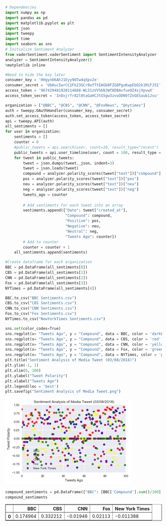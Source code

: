 

```python
# Dependencies
import numpy as np
import pandas as pd
import matplotlib.pyplot as plt
import json
import tweepy
import time
import seaborn as sns
# Initialize Sentiment Analyzer
from vaderSentiment.vaderSentiment import SentimentIntensityAnalyzer
analyzer = SentimentIntensityAnalyzer()
%matplotlib inline
```


```python
#Need to hide the key later
consumer_key = 'HHgynO6AhJ1Eyy9OTw4qXpv2e'
consumer_secret = 'UbHucIwrCC1Fk23GCr0ofTtEAGb0FZG8PguKwpEbO2k1MiFJ5I'
access_token = '967429481920114688-WL51zVV56NJWf8DBAvfueOZ4sjXpvwX'
access_token_secret = 'InOxjrfr82l0taGaHCJtG5gw3zvuODN97ZnGESaub1Jsu'
```


```python
organization = ["@BBC", "@CBS", "@CNN", "@FoxNews", "@nytimes"]
auth = tweepy.OAuthHandler(consumer_key, consumer_secret)
auth.set_access_token(access_token, access_token_secret)
api = tweepy.API(auth)
all_sentiments = [] 
for user in organization:
    sentiments = []
    counter = 0 
    #public_tweets = api.search(user, count=10, result_type="recent")
    public_tweets = api.user_timeline(user, count = 100, result_type = "recent")
    for tweet in public_tweets:
        tweet = json.dumps(tweet._json, indent=3)
        tweet = json.loads(tweet)
        compound = analyzer.polarity_scores(tweet["text"])["compound"]
        pos = analyzer.polarity_scores(tweet["text"])["pos"]
        neu = analyzer.polarity_scores(tweet["text"])["neu"]
        neg = analyzer.polarity_scores(tweet["text"])["neg"]
        tweets_ago = counter
        
        # Add sentiments for each tweet into an array
        sentiments.append({"Date": tweet["created_at"], 
                           "Compound": compound,
                           "Positive": pos,
                           "Negative": neu,
                           "Neutral": neg,
                           "Tweets Ago": counter})
        # Add to counter 
        counter = counter + 1
    all_sentiments.append(sentiments)
```


```python
#Create dataframe for each organization
BBC = pd.DataFrame(all_sentiments[0])
CBS = pd.DataFrame(all_sentiments[1])
CNN = pd.DataFrame(all_sentiments[2])
Fox = pd.DataFrame(all_sentiments[3])
NYTimes = pd.DataFrame(all_sentiments[4])
```


```python
BBC.to_csv("BBC Sentiments.csv")
CBS.to_csv("CBS Sentiments.csv")
CNN.to_csv("CNN Sentiments.csv")
Fox.to_csv("Fox Sentiments.csv")
NYTimes.to_csv("NewYorkTimes Sentiments.csv")
```


```python
sns.set(color_codes=True)
sns.regplot(x= "Tweets Ago", y = "Compound", data = BBC, color = 'darkblue',fit_reg=False, label = "BBC")
sns.regplot(x= "Tweets Ago", y = "Compound", data = CBS, color = 'red',fit_reg=False, label = "CBS")
sns.regplot(x= "Tweets Ago", y = "Compound", data = CNN, color = 'yellow',fit_reg=False, label = "CNN")
sns.regplot(x= "Tweets Ago", y = "Compound", data = Fox, color = 'green',fit_reg=False, label = "Fox")
sns.regplot(x= "Tweets Ago", y = "Compound", data = NYTimes, color = 'purple',fit_reg=False, label = "New York Times")
plt.title("Sentiment Analysis of Media Tweet (03/08/2018)")
plt.ylim(-1, 1)
plt.xlim(0, 100)
plt.ylabel("Tweet Polarity")
plt.xlabel("Tweets Ago")
plt.legend(loc = 'best')
plt.savefig("Sentiment Analysis of Media Tweet.png")
```


![png](output_5_0.png)



```python
compound_sentiments = pd.DataFrame({"BBC": [BBC['Compound'].sum()/100], "CBS": [CBS['Compound'].sum()/100], "CNN": [CNN['Compound'].sum()/100], "Fox": [Fox['Compound'].sum()/100], "New York Times": [NYTimes['Compound'].sum()/100]})
compound_sentiments
```




<div>
<style scoped>
    .dataframe tbody tr th:only-of-type {
        vertical-align: middle;
    }

    .dataframe tbody tr th {
        vertical-align: top;
    }

    .dataframe thead th {
        text-align: right;
    }
</style>
<table border="1" class="dataframe">
  <thead>
    <tr style="text-align: right;">
      <th></th>
      <th>BBC</th>
      <th>CBS</th>
      <th>CNN</th>
      <th>Fox</th>
      <th>New York Times</th>
    </tr>
  </thead>
  <tbody>
    <tr>
      <th>0</th>
      <td>0.174964</td>
      <td>0.332212</td>
      <td>-0.01946</td>
      <td>0.02113</td>
      <td>-0.011388</td>
    </tr>
  </tbody>
</table>
</div>


